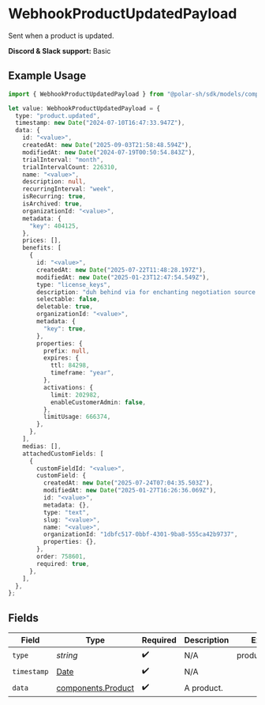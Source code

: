 # WebhookProductUpdatedPayload

Sent when a product is updated.

**Discord & Slack support:** Basic

## Example Usage

```typescript
import { WebhookProductUpdatedPayload } from "@polar-sh/sdk/models/components/webhookproductupdatedpayload.js";

let value: WebhookProductUpdatedPayload = {
  type: "product.updated",
  timestamp: new Date("2024-07-10T16:47:33.947Z"),
  data: {
    id: "<value>",
    createdAt: new Date("2025-09-03T21:58:48.594Z"),
    modifiedAt: new Date("2024-07-19T00:50:54.843Z"),
    trialInterval: "month",
    trialIntervalCount: 226310,
    name: "<value>",
    description: null,
    recurringInterval: "week",
    isRecurring: true,
    isArchived: true,
    organizationId: "<value>",
    metadata: {
      "key": 404125,
    },
    prices: [],
    benefits: [
      {
        id: "<value>",
        createdAt: new Date("2025-07-22T11:48:28.197Z"),
        modifiedAt: new Date("2025-01-23T12:47:54.549Z"),
        type: "license_keys",
        description: "duh behind via for enchanting negotiation source sore",
        selectable: false,
        deletable: true,
        organizationId: "<value>",
        metadata: {
          "key": true,
        },
        properties: {
          prefix: null,
          expires: {
            ttl: 84298,
            timeframe: "year",
          },
          activations: {
            limit: 202982,
            enableCustomerAdmin: false,
          },
          limitUsage: 666374,
        },
      },
    ],
    medias: [],
    attachedCustomFields: [
      {
        customFieldId: "<value>",
        customField: {
          createdAt: new Date("2025-07-24T07:04:35.503Z"),
          modifiedAt: new Date("2025-01-27T16:26:36.069Z"),
          id: "<value>",
          metadata: {},
          type: "text",
          slug: "<value>",
          name: "<value>",
          organizationId: "1dbfc517-0bbf-4301-9ba8-555ca42b9737",
          properties: {},
        },
        order: 758601,
        required: true,
      },
    ],
  },
};
```

## Fields

| Field                                                                                         | Type                                                                                          | Required                                                                                      | Description                                                                                   | Example                                                                                       |
| --------------------------------------------------------------------------------------------- | --------------------------------------------------------------------------------------------- | --------------------------------------------------------------------------------------------- | --------------------------------------------------------------------------------------------- | --------------------------------------------------------------------------------------------- |
| `type`                                                                                        | *string*                                                                                      | :heavy_check_mark:                                                                            | N/A                                                                                           | product.updated                                                                               |
| `timestamp`                                                                                   | [Date](https://developer.mozilla.org/en-US/docs/Web/JavaScript/Reference/Global_Objects/Date) | :heavy_check_mark:                                                                            | N/A                                                                                           |                                                                                               |
| `data`                                                                                        | [components.Product](../../models/components/product.md)                                      | :heavy_check_mark:                                                                            | A product.                                                                                    |                                                                                               |